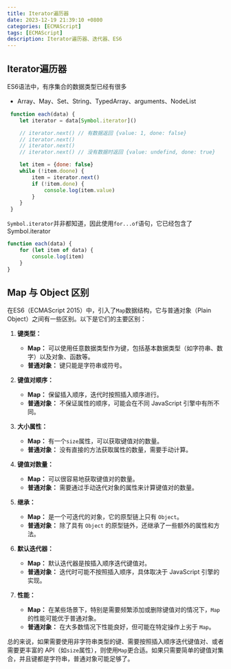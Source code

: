 ```yaml
---
title: Iterator遍历器
date: 2023-12-19 21:39:10 +0800
categories: [ECMAScript]
tags: [ECMAScript]
description: Iterator遍历器、迭代器、ES6
---
```


## Iterator遍历器

ES6语法中，有序集合的数据类型已经有很多
- Array、May、Set、String、TypedArray、arguments、NodeList

```js
 function each(data) {
    let iterator = data[Symbol.iterator]()

    // iterator.next() // 有数据返回 {value: 1, done: false}
    // iterator.next()
    // iterator.next()
    // iterator.next() // 没有数据时返回 {value: undefind, done: true}

    let item = {done: false}
    while (!item.doone) {
        item = iterator.next()
        if (!item.done) {
            console.log(item.value)
        }
    }
 }

```


`Symbol.iterator`并非都知道，因此使用`for...of`语句，它已经包含了Symbol.iterator

```js
function each(data) {
    for (let item of data) {
        console.log(item)
    }
}
```



## Map 与 Object 区别
在ES6（ECMAScript 2015）中，引入了`Map`数据结构，它与普通对象（Plain Object）之间有一些区别。以下是它们的主要区别：

1. **键类型：**
   - **Map：** 可以使用任意数据类型作为键，包括基本数据类型（如字符串、数字）以及对象、函数等。
   - **普通对象：** 键只能是字符串或符号。

2. **键值对顺序：**
   - **Map：** 保留插入顺序，迭代时按照插入顺序进行。
   - **普通对象：** 不保证属性的顺序，可能会在不同 JavaScript 引擎中有所不同。

3. **大小属性：**
   - **Map：** 有一个`size`属性，可以获取键值对的数量。
   - **普通对象：** 没有直接的方法获取属性的数量，需要手动计算。

4. **键值对数量：**
   - **Map：** 可以很容易地获取键值对的数量。
   - **普通对象：** 需要通过手动迭代对象的属性来计算键值对的数量。

5. **继承：**
   - **Map：** 是一个可迭代的对象，它的原型链上只有 `Object`。
   - **普通对象：** 除了具有 `Object` 的原型链外，还继承了一些额外的属性和方法。

6. **默认迭代器：**
   - **Map：** 默认迭代器是按插入顺序迭代键值对。
   - **普通对象：** 迭代时可能不按照插入顺序，具体取决于 JavaScript 引擎的实现。

7. **性能：**
   - **Map：** 在某些场景下，特别是需要频繁添加或删除键值对的情况下，`Map` 的性能可能优于普通对象。
   - **普通对象：** 在大多数情况下性能良好，但可能在特定操作上劣于 `Map`。

总的来说，如果需要使用非字符串类型的键、需要按照插入顺序迭代键值对、或者需要更丰富的 API（如`size`属性），则使用`Map`更合适。如果只需要简单的键值对集合，并且键都是字符串，普通对象可能足够了。